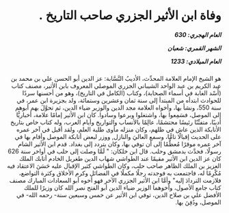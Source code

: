 <h1 dir="rtl">وفاة ابن الأثير الجزري صاحب التاريخ .</h1>

<h5 dir="rtl">العام الهجري:  630

الشهر القمري: شعبان

العام الميلادي: 1233</h5>

<p dir="rtl">هو الشيخ الإمام العلامة المحدِّث، الأديبُ النَّسَّابة: عز الدين أبو الحسن علي بن محمد بن عبد الكريم بن عبد الواحد الشيباني الجزري الموصلي المعروف بابن الأثير، مصنف كتاب (أُسْد الغابة في أسماء الصحابة)، وكتاب (الكامل في التاريخ)، وهو من أحسنها سردًا للحوادث ابتدأه من المبتدأ إلى سنة ثمان وعشرين وستمائة، ولد بجزيرة ابن عمر، في سنة 550، ونشأ بها، وأخواه العلامة مجد الدين والوزير ضياء الدين، ثم تحوَّلَ بهم أبوهم إلى الموصل، فسَمِعوا بها، واشتغلوا وبرعوا وسادوا. كان ابن الأثير إمامًا علامة، أخباريًّا أديبًا، متفنِّنًا رئيسًا محتشمًا، عالِمًا بالأنساب والتواريخ وأيام العرب، وله كتاب خاص بتاريخ الأتابكة الذين عاش في ظلهم، وكان منزله مأوى طلبة العلم، ولقد أقبل في آخر عمره على الحديث إقبالًا تامًّا، وسمع العاليَ والنازل, ووزر لبعض أتابكة الموصل وأقام بها في آخر عمره موقرًا مُعظَّمًا إلى أن توفي بها، وكان يتردد إلى بغداد. قدم ابن الأثير الشام رسولًا، فحدَّث بدمشق وحلب. قال ابن خلكان: " لَمَّا وصلت إلى حلب في أواخر سنة 626 كان عز الدين ابن الأثير مقيمًا عند الطواشي شهاب الدين طغريل الخادم أتابك الملك العزيز بن الملك الظاهر صاحب حلب، وكان الطواشي كثير الإقبال عليه حَسَنَ الاعتقاد فيه مُكْرِمًا له، فاجتمعت به فوجدته رجلًا مكملًا في الفضائل وكرم الأخلاق وكثرة التواضع، فلازمت التردادَ إليه" وأمَّا ابن الأثير الجزري الآخر فهو أخوه أبو السعادات المبارك مصنف كتاب جامع الأصول، وأخوهما الوزير ضياء الدين أبو الفتح نصر الله كان وزيرًا للملك الأفضل علي بن صلاح الدين، توفي ابن الأثير عن خمس وسبعين سنة- رحمه الله- في الموصل، ودُفِنَ بها.</p></br>
